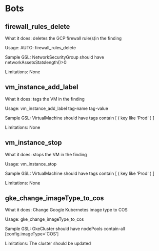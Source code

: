 # Bots

## firewall_rules_delete

What it does: deletes the GCP firewall rule(s)in the finding

Usage: AUTO: firewall_rules_delete

Sample GSL:    NetworkSecurityGroup should have networkAssetsStatslength()>0 

Limitations: None

## vm_instance_add_label

What it does: tags the VM in the finding 

Usage:  vm_instance_add_label tag-name tag-value  

Sample GSL:   VirtualMachine should have tags contain [ ( key like ‘Prod' ) ]

Limitations: None

## vm_instance_stop

What it does: stops the  VM in the finding

Usage:  vm_instance_stop

Sample GSL:   VirtualMachine should have tags contain [ ( key like ‘Prod' ) ]

Limitations: None



## gke_change_imageType_to_cos

What it does: Change Google Kubernetes image type to COS

Usage:  gke_change_imageType_to_cos

Sample GSL:    GkeCluster should have nodePools contain-all [config.imageType='COS']

Limitations: The cluster should be updated

